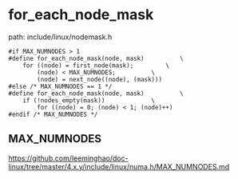 for_each_node_mask
========================================

path: include/linux/nodemask.h
```
#if MAX_NUMNODES > 1
#define for_each_node_mask(node, mask)			\
	for ((node) = first_node(mask);			\
		(node) < MAX_NUMNODES;			\
		(node) = next_node((node), (mask)))
#else /* MAX_NUMNODES == 1 */
#define for_each_node_mask(node, mask)			\
	if (!nodes_empty(mask))				\
		for ((node) = 0; (node) < 1; (node)++)
#endif /* MAX_NUMNODES */
```

MAX_NUMNODES
----------------------------------------

https://github.com/leeminghao/doc-linux/tree/master/4.x.y/include/linux/numa.h/MAX_NUMNODES.md